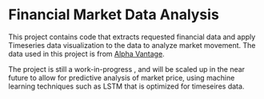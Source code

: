 # Financial Market Data Analysis
This project contains code that extracts requested financial data and apply Timeseries data visualization to the data to analyze market movement. The data used in this project is from [Alpha Vantage](https://www.alphavantage.co).

The project is still a work-in-progress , and will be scaled up in the near future to allow for predictive analysis of market price, using machine learning techniques such as LSTM that is optimized for timeseires data.
